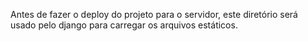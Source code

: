 Antes de fazer o deploy do projeto para o servidor, este diretório será usado pelo django para carregar os arquivos estáticos.